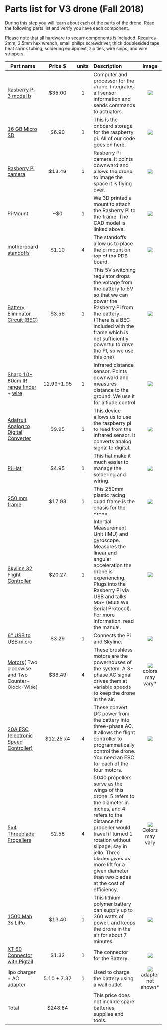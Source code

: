 # Parts list for V3 drone (Fall 2018)
During this step you will learn about each of the parts of the drone. Read the following parts list and verify you have each component.

Please note that all hardware to secure components is included.
Requires- 2mm, 2.5mm hex wrench, small philips screwdriver, thick doublesided tape, heat shrink tubing, soldering equipment, zip ties, wire snips, and wire strippers.

| Part name      | Price $       | units | Description | Image|
| ------------- |:-------------:| :-----:|:--------------|:--------:|
| [Rasberry Pi 3 model b](https://www.adafruit.com/product/3055?src=raspberrypi)     | $35.00 | 1 |Computer and processor for the drone. Integrates all sensor information and sends commands to actuators.| ![](https://github.com/h2r/pidrone-site/blob/master/website/projects/build/pics/components/pi-on-box.jpg?raw=true)	|
| [16 GB Micro SD](https://www.amazon.com/SanDisk-Mobile-MicroSDHC-SDSDQM-B35A-Adapter/dp/B004ZIENBA/ref=sr_1_4?ie=UTF8&qid=1532982271&sr=8-4&keywords=16+gb+micro+sd+card)|   $6.90  |   1 |This is the onboard storage for the raspberry pi. All of our code goes on here.| ![](https://github.com/h2r/pidrone-site/blob/master/website/projects/build/pics/components/sd.jpg?raw=true)| 
| [Rasberry Pi camera](https://www.amazon.com/Arducam-Megapixels-Sensor-OV5647-Raspberry/dp/B012V1HEP4/ref=sr_1_3?s=electronics&ie=UTF8&qid=1500905533&sr=1-3&keywords=raspberry+pi+camera) | $13.49      |    1 |Rasberry Pi camera. It points downward and allows the drone to image the space it is flying over.| ![](https://github.com/h2r/pidrone-site/blob/master/website/projects/build/pics/components/cam.jpg?raw=true)
|Pi Mount| ~$0|1|We 3D printed a mount to attach the Rasberry Pi to the frame. The CAD model is linked above.	|![](https://github.com/h2r/pidrone-site/blob/master/website/projects/build/pics/components/pimount.jpg?raw=true)|
|[motherboard standoffs](https://www.amazon.com/Motherboard-Brass-Standoff-Hexagonal-Spacer/dp/B00MJU985C/)| $1.10 |4| The standoffs allow us to place the pi mount on top of the PDB board.|![](https://images-na.ssl-images-amazon.com/images/I/616PAszgiPL._SL1100_.jpg)|
|[Battery Eliminator Circuit (BEC)](https://hobbyking.com/en_us/kingkong-5v-3a-ubec.html)| $3.56| 1| This 5V switching regulator drops the voltage from the battery to 5V so that we can power the Rasberry Pi from the battery. (There is a BEC included with the frame which is not sufficiently powerful to drive the PI, so we use this one)|![](https://hobbyking.com/media/catalog/product/cache/1/image/660x415/17f82f742ffe127f42dca9de82fb58b1/legacy/catalog/89452_2__4.jpg)|
|[Sharp 10-80cm IR range finder](https://www.digikey.com/product-detail/en/parallax-inc/28995/28995-ND/3523692) + [wire](https://www.robotshop.com/en/sirc-01-sharp-gp2-ir-sensor-cable-8.html?gclid=CjwKCAjw-8nbBRBnEiwAqWt1zUGFRw9FjnwJPU__O74-R7HYHX9dCgERxLdfKhTzlReZZWVJIDEfzxoCZvcQAvD_BwE)| $12.99+$1.95 | 1 | Infrared distance sensor. Points downward and measures distance to the ground. We use it for altiude control| ![](https://github.com/h2r/pidrone-site/blob/master/website/projects/build/pics/components/ir.jpg?raw=true)|
|[Adafruit Analog to Digital Converter](https://www.digikey.com/product-detail/en/adafruit-industries-llc/1083/1528-1014-ND/4990763) | $9.95 | 1 | This device allows us to use the raspberry pi to read from the infrared sensor. It converts analog signal to digital.| ![](https://github.com/h2r/pidrone-site/blob/master/website/projects/build/pics/ir_setup/adc.jpg?raw=true) |
|[Pi Hat](https://www.adafruit.com/product/2310)| $4.95 | 1| This hat make it much easier to manage the soldering and wiring. | ![](https://cdn-shop.adafruit.com/1200x900/2310-09.jpg)|
|[250 mm frame](https://hobbyking.com/en_us/hobbyking-fpv250-v4-orange-ghost-edition-led-night-flyer-fpv-quad-copter-orange-kit.html)| $17.93 | 1 | This 250mm plastic racing quad frame is the chasis for the drone.| ![](http://cs.brown.edu/courses/cs1951r/projects/build/pics/components/frame.jpg)|
|[Skyline 32 Flight Controller](https://hobbyking.com/en_us/skyline32-acro-flight-controller-w-baseflight-cleanflight.html)| $20.27 | 1 | Intertial Measurement Unit (IMU) and gyroscope. Measures the linear and angular acceleration the drone is experiencing. Plugs into the Rasberry Pi via USB and talks MSP (Multi Wii Serial Protocol). For more information, read the manual.| ![](https://github.com/h2r/pidrone-site/blob/master/website/projects/build/pics/components/skyline.jpg?raw=true)|
|[6" USB to USB micro](https://www.amazon.com/StarTech-com-Inch-Micro-USB-Cable/dp/B003YKX6WM/ref=sr_1_3?ie=UTF8&qid=1500904430&sr=8-3&keywords=usb+micro+short)| $3.29 | 1| Connects the Pi and Skyline.| ![](https://github.com/h2r/pidrone-site/blob/master/website/projects/build/pics/components/usb.jpg?raw=true)|
|[Motors](https://www.amazon.com/Crazepony-DX2205-2300KV-Brushless-Quadcopter/dp/B07B4738T9/ref=sr_1_3?ie=UTF8&qid=1533931551&sr=8-3&keywords=2205%2B2300kv%2Bbrushless%2Bmotor&th=1)( Two clockwise and Two Counter-Clock-Wise)|$38.49 | 4| These brushless motors are the powerhouses of the system. A 3-phase AC signal drives them at variable speeds to keep the drone in the air. | ![](https://images-na.ssl-images-amazon.com/images/I/71VtiyH-HuL._SL1000_.jpg)colors may vary*|
|[20A ESC (electronic Speed Controller)](https://hobbyking.com/en_us/afro-race-spec-mini-20amp-opto-multi-rotor-speed-controller.html)| $12.25 x4| 4| These convert DC power from the battery into three-phase AC. It allows the flight controller to programmatically control the drone. You need an ESC for each of the four motors.	| ![](https://encrypted-tbn0.gstatic.com/images?q=tbn:ANd9GcRWCOXUefLZQbq8J8ttISwtHsb1G7t5sfaJIqACb8JMhczpbx2E)| 
|[5x4 Threeblade Propellers](https://www.amazon.com/Toolcool-Kingkong-Propellers-Quadcopters-Multicopters/dp/B01INCXORW/ref=sr_1_10?ie=UTF8&qid=1535475658&sr=8-10&keywords=5040+props)| $2.58 | 4 |5040 propellers serve as the wings of this drone. 5 refers to the diameter in inches, and 4 refers to the distance the propeller would travel if turned 1 rotation without slipage, say in jello. Three blades gives us more lift for a given diameter than two blades at the cost of efficiency.| ![](http://cdn.shopify.com/s/files/1/1409/4820/products/IMG_0783.JPG?v=1472548011) Colors may vary|
|[1500 Mah 3s LiPo](https://hobbyking.com/en_us/turnigy-1500mah-3s-25c-lipo-pack.html)| $13.40 | 1|  This lithium polymer battery can supply up to 360 watts of power, and keeps the drone in the air for about 7 minutes.| ![](https://hobbyking.com/media/catalog/product/cache/1/image/660x415/17f82f742ffe127f42dca9de82fb58b1/2/6/26565.jpg)|
|[XT 60 Connector with Pigtail](https://hobbyking.com/en_us/4mm-banana-plug-to-6-x-male-xt60-in-parallel.html)| $1.32 | 1 | The connector for the Battery.| ![](https://github.com/h2r/pidrone-site/blob/master/website/projects/build/pics/components/xt60.jpg?raw=true)|
|lipo charger + AC adapter|5.10 + 7.37| 1| Used to charge the battery using a wall outlet| ![](https://hobbyking.com/media/catalog/product/cache/1/image/660x415/17f82f742ffe127f42dca9de82fb58b1/legacy/catalog/t-2s-3s_4__4.jpg) adapter not shown*
| Total| $248.64| |This price does not include spare batteries, supplies and tools.


